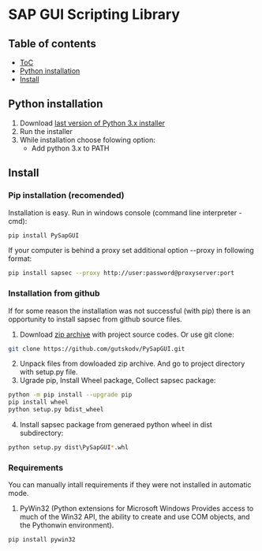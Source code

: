 # SAP GUI Scripting Library

## Table of contents

* [ToC](#table-of-contents)
* [Python installation](#python-installation)
* [Install](#install)

## Python installation
1. Download [last version of Python 3.x installer](https://www.python.org/downloads/)
2. Run the installer
3. While installation choose folowing option:
    - Add python 3.x to PATH

## Install

### Pip installation (recomended)
Installation is easy. Run in windows console (command line interpreter - cmd):
```sh
pip install PySapGUI
```
If your computer is behind a proxy set additional option --proxy in following format:
```sh
pip install sapsec --proxy http://user:password@proxyserver:port
```

### Installation from github
If for some reason the installation was not successful (with pip) there is an opportunity to install sapsec from github source files.
1. Download [zip archive](https://github.com/gutskodv/PySapGUI/archive/master.zip) with project source codes. Or use git clone:
```sh
git clone https://github.com/gutskodv/PySapGUI.git
```
2. Unpack files from dowloaded zip archive. And go to project directory with setup.py file.
3. Ugrade pip, Install Wheel package, Collect sapsec package:
```sh
python -m pip install --upgrade pip
pip install wheel
python setup.py bdist_wheel
```
4. Install sapsec package from generaed python wheel in dist subdirectory:
```sh
python setup.py dist\PySapGUI*.whl
```

### Requirements
You can manually intall requirements if they were not installed in automatic mode.
1. PyWin32 (Python extensions for Microsoft Windows Provides access to much of the Win32 API, the ability to create and use COM objects, and the Pythonwin environment).
```sh
pip install pywin32
```
